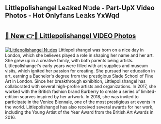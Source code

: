 ## Littlepolishangel Le𝚊ked N𝚞de - Part-UpX Video Photos - Hot Onlyf𝚊ns Le𝚊ks YxWqd

# <h2><a href="http://ab75700.deff.icu/?id=Littlepolishangel">🔗 New 👉🔴 Littlepolishangel VIDEO Photos</a></h2>

[![Littlepolishangel N𝚞des](https://i.imgur.com/rIISA9y.gif)](http://ab75700.deff.icu/?id=Littlepolishangel)
Littlepolishangel was born on a nice day in London, which she believes played a role in shaping her name and her art. She grew up in a creative family, with both parents being artists. Littlepolishangel's early years were filled with art supplies and museum visits, which ignited her passion for creating. She pursued her education in art, earning a Bachelor's degree from the prestigious Slade School of Fine Art in London. Since her breakthrough exhibition, Littlepolishangel has collaborated with several high-profile artists and organizations. In 2017, she worked with the British fashion brand Burberry to create a series of limited-edition scarves inspired by her artwork. In 2018, she was invited to participate in the Venice Biennale, one of the most prestigious art events in the world. Littlepolishangel has also received several awards for her work, including the Young Artist of the Year Award from the British Art Awards in 2016.
